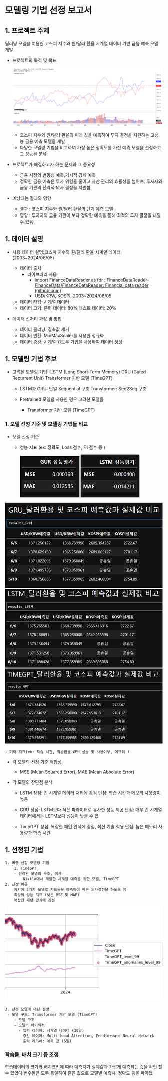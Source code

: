 # 모델링 기법 선정 보고서

## 1. 프로젝트 주제

딥러닝 모델을 이용한 코스피 지수와 원/달러 환율 시계열 데이터 기반 금융 예측 모델 개발

- 프로젝트의 목적 및 목표

  ![KOSPI](image/KOSPI_USD_KRW.png)
  
    - 코스피 지수와 원/달러 환율의 미래 값을 예측하여 투자 결정을 지원하는 고성능 금융 예측 모델을 개발
    - 다양한 모델링 기법을 비교하여 가장 높은 정확도를 가진 예측 모델을 선정하고 그 성능을 분석
- 프로젝트가 해결하고자 하는 문제와 그 중요성
    - 금융 시장의 변동성 예측,거시적 경제 예측
    - 정확한 금융 예측은 투자 위험을 줄이고 자산 관리의 효율성을 높이며, 투자자와 금융 기관의 전략적 의사 결정을 지원함
        
- 예상되는 결과와 영향
    - 결과 : 코스피 지수와 원/달러 환율의 단기 예측 모델
    - 영향 : 투자자와 금융 기관이 보다 정확한 예측을 통해 최적의 투자 결정을 내릴 수 있음

## 1. 데이터 설명
- 사용 데이터 설명:코스피 지수와 원/달러 환율 시계열 데이터 (2003~2024/06/05)
    - 데이터 출처
        - 라이브러리 사용
            - import FinanceDataReader as fdr : FinanceDataReader-[FinanceData/FinanceDataReader: Financial data reader (github.com)](https://github.com/FinanceData/FinanceDataReader)
            - USD/KRW, KOSPI, 2003~2024/06/05
    - 데이터 타입: 시계열 데이터
    - 데이터 크기:
      훈련 데이터: 80%,테스트 데이터: 20%
    
- 데이터 전처리 과정 및 방법
    - 데이터 클리닝: 결측값 제거
    - 데이터 변환: MinMaxScaler를 사용한 정규화
    - 데이터 증강: 시계열 윈도우 기법을 사용하여 데이터 생성
## 1. 모델링 기법 후보
- 고려된 모델링 기법
     -LSTM (Long Short-Term Memory)
      GRU (Gated Recurrent Unit)
      Transformer 기반 모델 (TimeGPT)
    
    - LSTM과 GRU: 단일 Sequential 구조
      Transformer: Seq2Seq 구조

    - Pretrained 모델을 사용한 경우 고려한 모델들
        - Transformer 기반 모델 (TimeGPT)

### 1. 모델 선정 기준 및 모델링 기법들 비교
- 모델 선정 기준
    - 성능 지표 (ex: 정확도, Loss 점수, F1 점수 등 )
 
      
         ![GRU](image/GRU_성능평가.jpg)    ![LSTM](image/LSTM_성능평가.jpg)
  
 ![GRU](image/GRU.jpg)    ![LSTM](image/LSTM.png)    ![GPT](image/TIMEGPT.png)

    - 기타 지표(ex: 학습 시간, 학습환경-GPU 성능 및 사용여부, 메모리 )
- 각 모델의 선정 기준 적합성
    - MSE (Mean Squared Error), MAE (Mean Absolute Error)

- 각 모델의 장단점 분석
    - LSTM
        장점: 긴 시계열 데이터 처리에 강점
        단점: 학습 시간과 메모리 사용량이 높음

    - GRU
        장점: LSTM보다 적은 파라미터로 유사한 성능 제공
        단점: 매우 긴 시계열 데이터에서는 LSTM보다 성능이 낮을 수 있
      
    - TimeGPT
        장점: 복잡한 패턴 인식에 강점, 최신 기술 적용
        단점: 높은 메모리 사용량과 학습 시간
      
## 1. 선정된 기법
    1. 최종 선정 모델링 기법
        1. TimeGPT
        - 선정된 모델의 구조, 이름
            Nixtla에서 개발한 시계열 예측을 위한 모델, TimeGPT
    2. 선정 이유
        동시에 3가지 모델로 지표들을 예측하여 빠른 의사결정을 하도록 함
        최상의 성능 지표 (낮은 MSE 및 MAE)
        복잡한 패턴 인식에 강점

   ![그래프](image/TIMEGPT_gr.png.jpg)
    
    3. 선정 모델에 대한 설명
     - 모델 구조: Transformer 기반 모델 (TimeGPT)
        - 모델 구조
        - 모델의 아키텍처
          - 입력 레이어: 시계열 데이터 (30일)
            중간 레이어: Multi-head Attention, Feedforward Neural Network
            출력 레이어: 예측 값 (5일)

### 학습률, 배치 크기 등 조정

학습데이터의 크기와 배치크키에 따라 예측치가 실제값과 가깝게 예측되는 것을 확인 할 수 있었다
변수들은 모두 통일하여 같은 값으로 모델별 예측치, 정확도 등을 파악했
